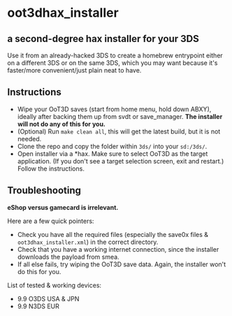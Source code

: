 # oot3dhax_installer
## a second-degree hax installer for your 3DS
Use it from an already-hacked 3DS to create a homebrew entrypoint either on a different 3DS or on the same 3DS, which you may want because it's faster/more convenient/just plain neat to have.

## Instructions
* Wipe your OoT3D saves (start from home menu, hold down ABXY), ideally after backing them up from svdt or save_manager. **The installer will not do any of this for you.**
* (Optional) Run `make clean all`, this will get the latest build, but it is not needed.
* Clone the repo and copy the folder within `3ds/` into your `sd:/3ds/`.
* Open installer via a *hax. Make sure to select OoT3D as the target application. (If you don't see a target selection screen, exit and restart.) Follow the instructions.

## Troubleshooting
**eShop versus gamecard is irrelevant.**

Here are a few quick pointers:
* Check you have all the required files (especially the save0x files & `oot3dhax_installer.xml`) in the correct directory.
* Check that you have a working internet connection, since the installer downloads the payload from smea.
* If all else fails, try wiping the OoT3D save data. Again, the installer won't do this for you.

List of tested & working devices:
* 9.9 O3DS USA & JPN
* 9.9 N3DS EUR
